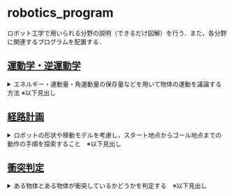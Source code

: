 # robotics_program
ロボット工学で用いられる分野の説明（できるだけ図解）を行う．また，各分野に関連するプログラムを配置する．
[](ここから運動学---------------------------------------------------------------)
## [運動学・逆運動学](https://github.com/study-robotics/robotics_program/tree/master/kinematics)
<details>
  <summary> エネルギー・運動量・角運動量の保存量などを用いて物体の運動を議論する方法 ※以下見出し</summary>
  
  * 運動学
  * 逆運動学
 </details>
 
[](ここまで運動学---------------------------------------------------------------) 
[](ここから経路計画---------------------------------------------------------------)

## [経路計画](https://github.com/study-robotics/robotics_program/tree/master/path_planning)
<details>
  <summary>ロボットの形状や移動モデルを考慮し，スタート地点からゴール地点までの動作の手順を探索すること　※以下見出し</summary>
  
  * ランダムサンプリング
      * RRT
      * RRT&#42;
</details>

[](ここまで経路計画---------------------------------------------------------------)
[](ここから衝突判定---------------------------------------------------------------)

## [衝突判定](https://github.com/study-robotics/robotics_program/tree/master/collision_check)
<details>
  <summary>ある物体とある物体が衝突しているかどうかを判定する　※以下見出し</summary>
  
  * 線分と円の衝突判定
</details>

[](ここまで衝突判定---------------------------------------------------------------)



  
 
  
